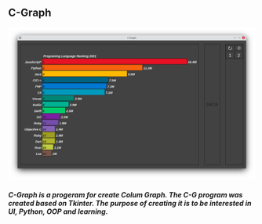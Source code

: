## C-Graph
![c-graph.png](/image/c-graph.png)
##### C-Graph is a progeram for create Colum Graph. The C-G program was created based on Tkinter. The purpose of creating it is to be interested in UI, Python, OOP and learning. 
